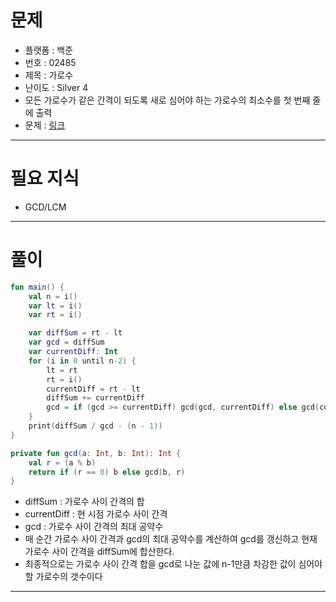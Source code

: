  # 문제
- 플랫폼 : 백준
- 번호 : 02485
- 제목 : 가로수
- 난이도 : Silver 4
- 모든 가로수가 같은 간격이 되도록 새로 심어야 하는 가로수의 최소수를 첫 번째 줄에 출력
- 문제 : <a href="https://www.acmicpc.net/problem/2485" target="_blank">링크</a>

---

# 필요 지식
- GCD/LCM

---

# 풀이
```kotlin
fun main() {
    val n = i()
    var lt = i()
    var rt = i()

    var diffSum = rt - lt
    var gcd = diffSum
    var currentDiff: Int
    for (i in 0 until n-2) {
        lt = rt
        rt = i()
        currentDiff = rt - lt
        diffSum += currentDiff
        gcd = if (gcd >= currentDiff) gcd(gcd, currentDiff) else gcd(currentDiff, gcd)
    }
    print(diffSum / gcd - (n - 1))
}

private fun gcd(a: Int, b: Int): Int {
    val r = (a % b)
    return if (r == 0) b else gcd(b, r)
}
```
- diffSum : 가로수 사이 간격의 합
- currentDiff : 현 시점 가로수 사이 간격
- gcd : 가로수 사이 간격의 최대 공약수
- 매 순간 가로수 사이 간격과 gcd의 최대 공약수를 계산하여 gcd를 갱신하고 현재 가로수 사이 간격을 diffSum에 합산한다.
- 최종적으로는 가로수 사이 간격 합을 gcd로 나눈 값에 n-1만큼 차감한 값이 심어야 할 가로수의 갯수이다

---
